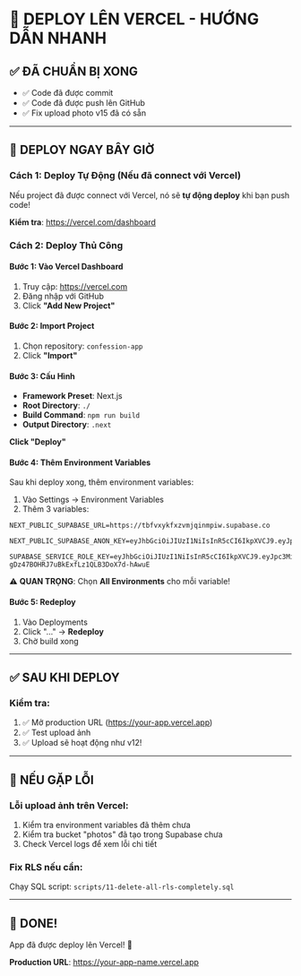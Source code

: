 # 🚀 DEPLOY LÊN VERCEL - HƯỚNG DẪN NHANH

## ✅ ĐÃ CHUẨN BỊ XONG

- ✅ Code đã được commit
- ✅ Code đã được push lên GitHub
- ✅ Fix upload photo v15 đã có sẵn

---

## 🎯 DEPLOY NGAY BÂY GIỜ

### Cách 1: Deploy Tự Động (Nếu đã connect với Vercel)

Nếu project đã được connect với Vercel, nó sẽ **tự động deploy** khi bạn push code!

**Kiểm tra**: https://vercel.com/dashboard

### Cách 2: Deploy Thủ Công

#### Bước 1: Vào Vercel Dashboard
1. Truy cập: https://vercel.com
2. Đăng nhập với GitHub
3. Click **"Add New Project"**

#### Bước 2: Import Project
1. Chọn repository: `confession-app`
2. Click **"Import"**

#### Bước 3: Cấu Hình
- **Framework Preset**: Next.js
- **Root Directory**: `./`
- **Build Command**: `npm run build`
- **Output Directory**: `.next`

**Click "Deploy"**

#### Bước 4: Thêm Environment Variables
Sau khi deploy xong, thêm environment variables:

1. Vào Settings → Environment Variables
2. Thêm 3 variables:

```env
NEXT_PUBLIC_SUPABASE_URL=https://tbfvxykfxzvmjqinmpiw.supabase.co
```

```env
NEXT_PUBLIC_SUPABASE_ANON_KEY=eyJhbGciOiJIUzI1NiIsInR5cCI6IkpXVCJ9.eyJpc3MiOiJzdXBhYmFzZSIsInJlZiI6InRiZnZ4eWtmeHp2bWpxaW5tcGl3Iiwicm9sZSI6ImFub24iLCJpYXQiOjE3NjE0NjcxMjUsImV4cCI6MjA3NzA0MzEyNX0.EcbImB8wGrt8Zb_YfiNNWagXldX1Mb8MTMTLCU9SUIs
```

```env
SUPABASE_SERVICE_ROLE_KEY=eyJhbGciOiJIUzI1NiIsInR5cCI6IkpXVCJ9.eyJpc3MiOiJzdXBhYmFzZSIsInJlZiI6InRiZnZ4eWtmeHp2bWpxaW5tcGl3Iiwicm9sZSI6InNlcnZpY2Vfcm9sZSIsImlhdCI6MTc2MTQ2NzEyNSwiZXhwIjoyMDc3MDQzMTI1fQ.sdhX51l-gDz47BOHRJ7uBkExfLz1QLB3DoX7d-hAwuE
```

⚠️ **QUAN TRỌNG**: Chọn **All Environments** cho mỗi variable!

#### Bước 5: Redeploy
1. Vào Deployments
2. Click "..." → **Redeploy**
3. Chờ build xong

---

## ✅ SAU KHI DEPLOY

### Kiểm tra:
1. ✅ Mở production URL (https://your-app.vercel.app)
2. ✅ Test upload ảnh
3. ✅ Upload sẽ hoạt động như v12!

---

## 🔧 NẾU GẶP LỖI

### Lỗi upload ảnh trên Vercel:
1. Kiểm tra environment variables đã thêm chưa
2. Kiểm tra bucket "photos" đã tạo trong Supabase chưa
3. Check Vercel logs để xem lỗi chi tiết

### Fix RLS nếu cần:
Chạy SQL script: `scripts/11-delete-all-rls-completely.sql`

---

## 🎉 DONE!

App đã được deploy lên Vercel! 🚀

**Production URL**: https://your-app-name.vercel.app

